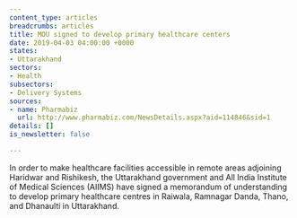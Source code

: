 ```yaml
---
content_type: articles
breadcrumbs: articles
title: MOU signed to develop primary healthcare centers
date: 2019-04-03 04:00:00 +0000
states:
- Uttarakhand
sectors:
- Health
subsectors:
- Delivery Systems
sources:
- name: Pharmabiz
  url: http://www.pharmabiz.com/NewsDetails.aspx?aid=114846&sid=1
details: []
is_newsletter: false

---
```

In order to make healthcare facilities accessible in remote areas adjoining Haridwar and Rishikesh, the Uttarakhand government and All India Institute of Medical Sciences (AIIMS) have signed a memorandum of understanding to develop primary healthcare centres in Raiwala, Ramnagar Danda, Thano, and Dhanaulti in Uttarakhand.
